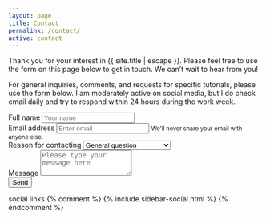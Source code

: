 ```yaml
---
layout: page
title: Contact
permalink: /contact/
active: contact
---
```



<div class="row">
  
<div class="col-md-8">
<p>Thank you for your interest in {{ site.title | escape }}. Please feel free to use the form on this page below to get in touch. We can’t wait to hear from you!</p>

<p>For general inquiries, comments, and requests for specific tutorials, please use the form below. I am moderately active on social media, but I do check email daily and try to respond within 24 hours during the work week.</p>

<form id="contactform" class="contact-form mb-4" method="POST">
<input type="hidden" name="_subject" value="Incoming message from website">
<div class="form-group">
  <label for="fullname">Full name</label>
  <input type="text" class="form-control" id="fullname" name="fullname" placeholder="Your name" required="">
</div>
<div class="form-group">
  <label for="_replyto">Email address</label>
  <input type="email" class="form-control" id="_replyto" name="_replyto" aria-describedby="emailHelp" placeholder="Enter email" required="">
  <small id="emailHelp" class="form-text text-muted">We'll never share your email with anyone else.</small>
</div>
<div class="form-group">
  <label for="reasonforcontact">Reason for contacting</label>
  <select class="form-control" id="reasonforcontact" name="reasonforcontact" required="">
  <option value="General question" selected="selected">General question</option>
  <option value="Spotted an error or typo">Spotted an error or typo</option>
  <option value="Tutorial or feature request">Tutorial or feature request</option>
  </select>
</div>
<div class="form-group">
  <label for="message">Message</label>
  <textarea class="form-control" id="message" name="message" rows="3" placeholder="Please type your message here" required=""></textarea>
</div>
<input type="text" name="_gotcha" style="display:none">
<input type="submit" class="btn btn-primary" value="Send">
<input type="hidden" name="_next" value="/thanks/">
</form>
</div>

<div class="col-md-4">
  social links
  {% comment %}
  {% include sidebar-social.html %}
  {% endcomment %}
</div>

</div>




